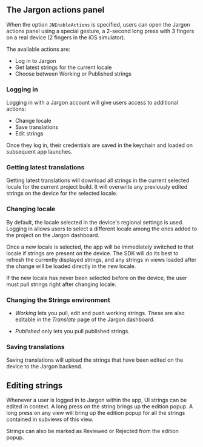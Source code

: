 ## The Jargon actions panel

When the option `JNEnableActions` is specified, users can open the Jargon actions panel using a special gesture, a 2-second long press with 3 fingers on a real device (2 fingers in the iOS simulator).


The available actions are:

* Log in to Jargon
* Get latest strings for the current locale
* Choose between Working or Published strings

### Logging in

Logging in with a Jargon account will give users access to additional actions:

* Change locale
* Save translations
* Edit strings


Once they log in, their credentials are saved in the keychain and loaded on subsequent app launches.


### Getting latest translations

Getting latest translations will download all strings in the current selected locale for the current project build. It will overwrite any previously edited strings on the device for the selected locale.


### Changing locale

By default, the locale selected in the device's regional settings is used. Logging in allows users to select a different locale among the ones added to the project on the Jargon dashboard. 


Once a new locale is selected, the app will be immediately switched to that locale if strings are present on the device. The SDK will do its best to refresh the currently displayed strings, and any strings in views loaded after the change will be loaded directly in the new locale.


If the new locale has never been selected before on the device, the user must pull strings right after changing locale.

### Changing the Strings environment

* _Working_ lets you pull, edit and push working strings. These are also editable in the _Translate_ page of the Jargon dashboard. 

* _Published_ only lets you pull published strings.

### Saving translations

Saving translations will upload the strings that have been edited on the device to the Jargon backend. 


## Editing strings

Whenever a user is logged in to Jargon within the app, UI strings can be edited in context. A long press on the string brings up the edition popup. A long press on any view will bring up the edition popup for all the strings contained in subviews of this view.

Strings can also be marked as Reviewed or Rejected from the edition popup.


